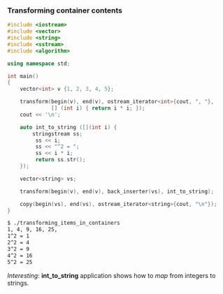 ### Transforming container contents

```cpp
#include <iostream>
#include <vector>
#include <string>
#include <sstream>
#include <algorithm>

using namespace std;

int main()
{
    vector<int> v {1, 2, 3, 4, 5};

    transform(begin(v), end(v), ostream_iterator<int>{cout, ", "},
              [] (int i) { return i * i; });
    cout << '\n';

    auto int_to_string ([](int i) {
        stringstream ss;
         ss << i;
         ss << "^2 = ";
         ss << i * i;
         return ss.str();
    });

    vector<string> vs;

    transform(begin(v), end(v), back_inserter(vs), int_to_string);

    copy(begin(vs), end(vs), ostream_iterator<string>{cout, "\n"});
}
```

```bash
$ ./transforming_items_in_containers 
1, 4, 9, 16, 25, 
1^2 = 1
2^2 = 4
3^2 = 9
4^2 = 16
5^2 = 25
```
*Interesting*: **int_to_string** application shows how to *map* from integers to strings.
